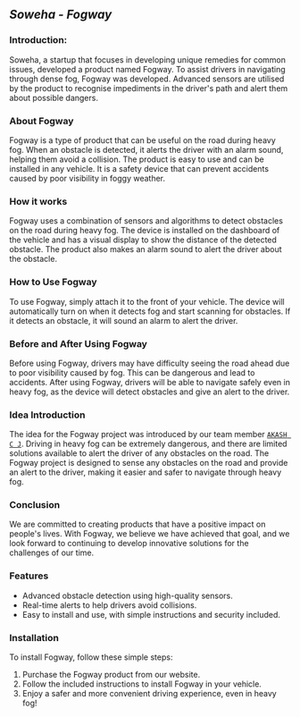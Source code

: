 ## *Soweha - Fogway*


### Introduction:

Soweha, a startup that focuses in developing unique remedies for common issues, developed a product named Fogway. To assist drivers in navigating through dense fog, Fogway was developed. Advanced sensors are utilised by the product to recognise impediments in the driver's path and alert them about possible dangers.

### About Fogway

Fogway is a type of product that can be useful on the road during heavy fog. When an obstacle is detected, it alerts the driver with an alarm sound, helping them avoid a collision. The product is easy to use and can be installed in any vehicle. It is a safety device that can prevent accidents caused by poor visibility in foggy weather.

### How it works

Fogway uses a combination of sensors and algorithms to detect obstacles on the road during heavy fog. The device is installed on the dashboard of the vehicle and has a visual display to show the distance of the detected obstacle. The product also makes an alarm sound to alert the driver about the obstacle.

### How to Use Fogway

To use Fogway, simply attach it to the front of your vehicle. The device will automatically turn on when it detects fog and start scanning for obstacles. If it detects an obstacle, it will sound an alarm to alert the driver.

### Before and After Using Fogway

Before using Fogway, drivers may have difficulty seeing the road ahead due to poor visibility caused by fog. This can be dangerous and lead to accidents. After using Fogway, drivers will be able to navigate safely even in heavy fog, as the device will detect obstacles and give an alert to the driver.

### Idea Introduction

The idea for the Fogway project was introduced by our team member [`AKASH C J`](https://github.com/ACJ007). Driving in heavy fog can be extremely dangerous, and there are limited solutions available to alert the driver of any obstacles on the road. The Fogway project is designed to sense any obstacles on the road and provide an alert to the driver, making it easier and safer to navigate through heavy fog.

### Conclusion

We are committed to creating products that have a positive impact on people's lives. With Fogway, we believe we have achieved that goal, and we look forward to continuing to develop innovative solutions for the challenges of our time.

### Features

- Advanced obstacle detection using high-quality sensors.
- Real-time alerts to help drivers avoid collisions.
- Easy to install and use, with simple instructions and security included.

### Installation

To install Fogway, follow these simple steps:

1. Purchase the Fogway product from our website.
2. Follow the included instructions to install Fogway in your vehicle.
3. Enjoy a safer and more convenient driving experience, even in heavy fog!


